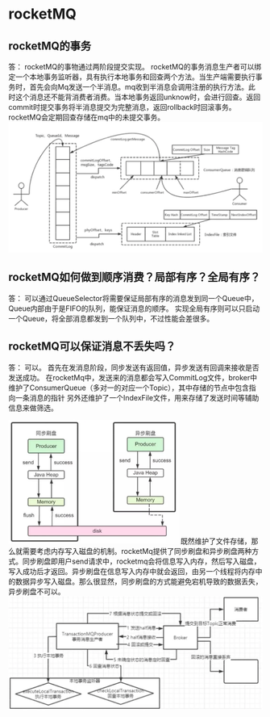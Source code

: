 # rocketMQ

## rocketMQ的事务

答：
rocketMQ的事物通过两阶段提交实现。
rocketMQ的事务消息生产者可以绑定一个本地事务监听器，具有执行本地事务和回查两个方法。当生产端需要执行事务时，首先会向Mq发送一个半消息。mq收到半消息会调用注册的执行方法。此时这个消息还不能背消费者消费。当本地事务返回unknow时，会进行回查。返回commit时提交事务将半消息提交为完整消息，返回rollback时回滚事务。
rocketMQ会定期回查存储在mq中的未提交事务。
<img src="../../../resource/3.中间件/5.rocketmq/1.png" style="zoom:50%;" />

## rocketMQ如何做到顺序消费？局部有序？全局有序？

答：
可以通过QueueSelector将需要保证局部有序的消息发到同一个Queue中，Queue内部由于是FIFO的队列，能保证消息的顺序。
实现全局有序则可以只启动一个Queue，将全部消息都发到一个队列中，不过性能会差很多。

## rocketMQ可以保证消息不丢失吗？

答：
可以。
首先在发消息阶段，同步发送有返回值，异步发送有回调来接收是否发送成功。
在rocketMq中，发送来的消息都会写入CommitLog文件，broker中维护了ConsumerQueue（多对一的对应一个Topic），其中存储的节点中包含指向一条消息的指针
另外还维护了一个IndexFile文件，用来存储了发送时间等辅助信息来做筛选。

<img src="../../../resource/3.中间件/5.rocketmq/2.png" style="zoom: 33%;" />
既然维护了文件存储，那么就需要考虑内存写入磁盘的机制。rocketMq提供了同步刷盘和异步刷盘两种方式。同步刷盘即用户send请求中，rocketmq会将信息写入内存，然后写入磁盘，写入成功后才返回。异步刷盘在信息写入内存中就会返回，由另一个线程将内存中的数据异步写入磁盘。那么很显然，同步刷盘的方式能避免宕机导致的数据丢失，异步刷盘不可以。
<img src="../../../resource/3.中间件/5.rocketmq/3.png" style="zoom:50%;" />

